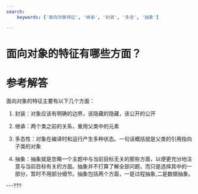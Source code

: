 ```yaml
---
search:
    keywords: ['面向对象特征', '继承', '封装', '多态', '抽象']

---
```



# 面向对象的特征有哪些方面？

# 参考解答

面向对象的特征主要有以下几个方面：

1. 封装：对象应该有明确的边界，该隐藏的隐藏，该公开的公开

2. 继承：两个类之前的关系，重用父类中的元素

3. 多态性：对象在编译时和运行产生多种状态。一句话概括就是父类的引用指向子类的对象

4. 抽象：抽象就是忽略一个主题中与当前目标无关的那些方面，以便更充分地注意与当前目标有关的方面。抽象并不打算了解全部问题，而只是选择其中的一部分，暂时不用部分细节。抽象包括两个方面，一是过程抽象,二是数据抽象。

---???



